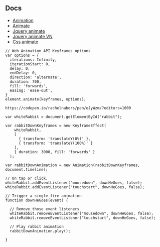 
## Docs

* [Animation](https://developer.mozilla.org/en-US/docs/Web/API/Animation/Animation)
* [Animate](https://developer.mozilla.org/en-US/docs/Web/API/Element/animate)
* [Jquery animate](https://api.jquery.com/animate/)
* [Jquery animate VN](https://hocwebchuan.com/reference/jquery/jquery_animate.php)
* [Css animate](https://animista.net/play/basic/shadow-drop)

```
// Web Animation API Keyframes options
var options = {
  iterations: Infinity,
  iterationStart: 0,
  delay: 0,
  endDelay: 0,
  direction: 'alternate',
  duration: 700,
  fill: 'forwards',
  easing: 'ease-out',
}
element.animate(keyframes, options);
```

```
https://codepen.io/rachelnabors/pen/eJyWzm/?editors=1000

var whiteRabbit = document.getElementById("rabbit");

var rabbitDownKeyframes = new KeyframeEffect(
    whiteRabbit, 
    [
      { transform: 'translateY(0%)' }, 
      { transform: 'translateY(100%)' }
    ], 
    { duration: 3000, fill: 'forwards' }
  );

var rabbitDownAnimation = new Animation(rabbitDownKeyframes, document.timeline);

// On tap or click,
whiteRabbit.addEventListener("mousedown", downHeGoes, false);
whiteRabbit.addEventListener("touchstart", downHeGoes, false);

// Trigger a single-fire animation
function downHeGoes(event) {

  // Remove those event listeners
  whiteRabbit.removeEventListener("mousedown", downHeGoes, false);
  whiteRabbit.removeEventListener("touchstart", downHeGoes, false);  

  // Play rabbit animation
  rabbitDownAnimation.play();
    
}
```